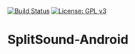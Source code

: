 [![Build Status](https://travis-ci.org/symboxtra/SplitSound-Android.svg?branch=master)](https://travis-ci.org/symboxtra/SplitSound-Android)
[![License: GPL v3](https://img.shields.io/badge/License-GPL%20v3-blue.svg)](https://www.opensource.org/licenses/GPL-3.0)

# SplitSound-Android
